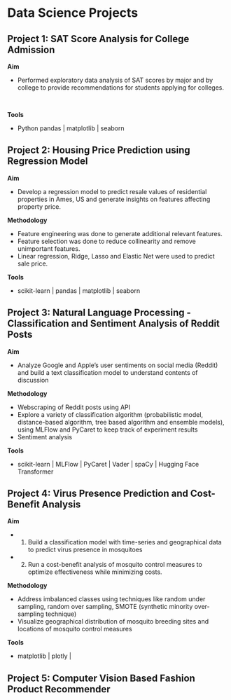 # Data Science Projects

## Project 1: SAT Score Analysis for College Admission
**Aim**
- Performed exploratory data analysis of SAT scores by major and by college to provide recommendations for students applying for colleges.
<br>

**Tools**
- Python pandas | matplotlib | seaborn

## Project 2: Housing Price Prediction using Regression Model
**Aim**
- Develop a regression model to predict resale values of residential properties in Ames, US and generate insights on features affecting property price.

**Methodology**
- Feature engineering was done to generate additional relevant features.
- Feature selection was done to reduce collinearity and remove unimportant features.
- Linear regression, Ridge, Lasso and Elastic Net were used to predict sale price.

**Tools**
- scikit-learn | pandas | matplotlib | seaborn

## Project 3: Natural Language Processing - Classification and Sentiment Analysis of Reddit Posts
**Aim**
- Analyze Google and Apple’s user sentiments on social media (Reddit) and build a text classification model to understand contents of discussion

**Methodology**
- Webscraping of Reddit posts using API
- Explore a variety of classification algorithm (probabilistic model, distance-based algorithm, tree based algorithm and ensemble models), using MLFlow and PyCaret to keep track of experiment results
- Sentiment analysis

**Tools**
- scikit-learn | MLFlow | PyCaret | Vader | spaCy | Hugging Face Transformer

## Project 4: Virus Presence Prediction and Cost-Benefit Analysis
**Aim**
- 1) Build a classification model with time-series and geographical data to predict virus presence in mosquitoes
- 2) Run a cost-benefit analysis of mosquito control measures to optimize effectiveness while minimizing costs.

**Methodology**
- Address imbalanced classes using techniques like random under sampling, random over sampling, SMOTE (synthetic minority over-sampling technique)
- Visualize geographical distribution of mosquito breeding sites and locations of mosquito control measures

**Tools**
- matplotlib | plotly | 

## Project 5: Computer Vision Based Fashion Product Recommender
